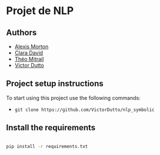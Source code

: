# Projet de NLP


## Authors
- [Alexis Morton](https://github.com/)
- [Clara David](https://github.com/ClaraMMD)
- [Théo Mitrail](https://github.com/TheoMtrl)
- [Victor Dutto](https://github.com/VictorDutto)

## Project setup instructions
To start using this project use the following commands:

- `git clone https://github.com/VictorDutto/nlp_symbolic`

## Install the requirements

```bash

pip install -r requirements.txt

```